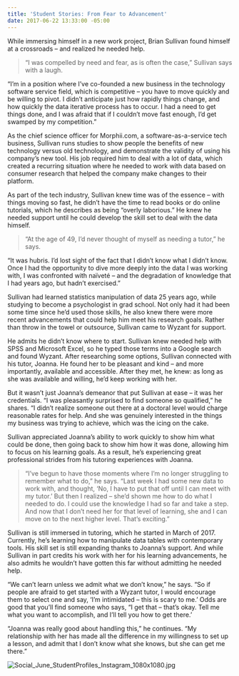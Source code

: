 ```yaml
---
title: 'Student Stories: From Fear to Advancement'
date: 2017-06-22 13:33:00 -05:00
---
```


While immersing himself in a new work project, Brian Sullivan found himself at a crossroads – and realized he needed help.

> “I was compelled by need and fear, as is often the case,” Sullivan says with a laugh.

“I’m in a position where I’ve co-founded a new business in the technology software service field, which is competitive – you have to move quickly and be willing to pivot. I didn’t anticipate just how rapidly things change, and how quickly the data iterative process has to occur. I had a need to get things done, and I was afraid that if I couldn’t move fast enough, I’d get swamped by my competition.”

As the chief science officer for Morphii.com, a software-as-a-service tech business, Sullivan runs studies to show people the benefits of new technology versus old technology, and demonstrate the validity of using his company’s new tool. His job required him to deal with a lot of data, which created a recurring situation where he needed to work with data based on consumer research that helped the company make changes to their platform.

As part of the tech industry, Sullivan knew time was of the essence – with things moving so fast, he didn’t have the time to read books or do online tutorials, which he describes as being “overly laborious.” He knew he needed support until he could develop the skill set to deal with the data himself.

> “At the age of 49, I’d never thought of myself as needing a tutor,” he says. 

“It was hubris. I’d lost sight of the fact that I didn’t know what I didn’t know. Once I had the opportunity to dive more deeply into the data I was working with, I was confronted with naïveté – and the degradation of knowledge that I had years ago, but hadn’t exercised.”

Sullivan had learned statistics manipulation of data 25 years ago, while studying to become a psychologist in grad school. Not only had it had been some time since he’d used those skills, he also knew there were more recent advancements that could help him meet his research goals. Rather than throw in the towel or outsource, Sullivan came to Wyzant for support.

He admits he didn’t know where to start. Sullivan knew needed help with SPSS and Microsoft Excel, so he typed those terms into a Google search and found Wyzant. After researching some options, Sullivan connected with his tutor, Joanna. He found her to be pleasant and kind – and more importantly, available and accessible. After they met, he knew: as long as she was available and willing, he’d keep working with her.

But it wasn’t just Joanna’s demeanor that put Sullivan at ease – it was her credentials. “I was pleasantly surprised to find someone so qualified,” he shares. “I didn’t realize someone out there at a doctoral level would charge reasonable rates for help. And she was genuinely interested in the things my business was trying to achieve, which was the icing on the cake.

Sullivan appreciated Joanna’s ability to work quickly to show him what could be done, then going back to show him how it was done, allowing him to focus on his learning goals. As a result, he’s experiencing great professional strides from his tutoring experiences with Joanna.

> “I’ve begun to have those moments where I’m no longer struggling to remember what to do,” he says. “Last week I had some new data to work with, and thought, ‘No, I have to put that off until I can meet with my tutor.’ But then I realized – she’d shown me how to do what I needed to do. I could use the knowledge I had so far and take a step. And now that I don’t need her for that level of learning, she and I can move on to the next higher level. That’s exciting.”

Sullivan is still immersed in tutoring, which he started in March of 2017. Currently, he’s learning how to manipulate data tables with contemporary tools. His skill set is still expanding thanks to Joanna’s support. And while Sullivan in part credits his work with her for his learning advancements, he also admits he wouldn’t have gotten this far without admitting he needed help.

“We can’t learn unless we admit what we don’t know,” he says. “So if people are afraid to get started with a Wyzant tutor, I would encourage them to select one and say, ‘I’m intimidated – this is scary to me.’ Odds are good that you’ll find someone who says, “I get that – that’s okay. Tell me what you want to accomplish, and I’ll tell you how to get there.’

“Joanna was really good about handling this,” he continues. “My relationship with her has made all the difference in my willingness to set up a lesson, and admit that I don’t know what she knows, but she can get me there.”

![Social_June_StudentProfiles_Instagram_1080x1080.jpg](/blog/uploads/Social_June_StudentProfiles_Instagram_1080x1080.jpg)